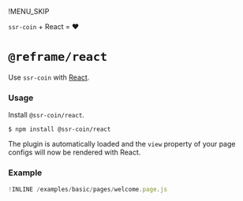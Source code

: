 !MENU_SKIP

`ssr-coin` + React = :heart:

# `@reframe/react`

Use `ssr-coin` with [React](https://github.com/facebook/react).

### Usage

Install `@ssr-coin/react`.

~~~shell
$ npm install @ssr-coin/react
~~~

The plugin is automatically loaded and
the `view` property of your page configs will now be rendered with React.

### Example

~~~js
!INLINE /examples/basic/pages/welcome.page.js
~~~
